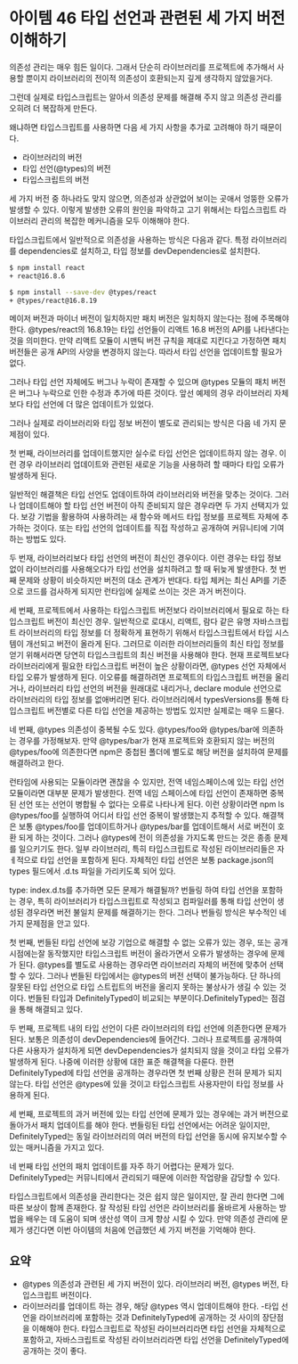 # 아이템 46 타입 선언과 관련된 세 가지 버전 이해하기

의존성 관리는 매우 힘든 일이다. 그래서 단순히 라이브러리를 프로젝트에 추가해서 사용할 뿐이지 라이브러리의 전이적 의존성이 호환되는지 깊게 생각하지 않았을거다.

그런데 실제로 타입스크립트는 알아서 의존성 문제를 해결해 주지 않고 의존성 관리를 오히려 더 복잡하게 만든다.

왜냐하면 타입스크립트를 사용하면 다음 세 가지 사항을 추가로 고려해야 하기 때문이다.
- 라이브러리의 버전
- 타입 선언(@types)의 버전
- 타입스크립트의 버전

세 가지 버전 중 하나라도 맞지 않으면, 의존성과 상관없어 보이는 곳애서 엉뚱한 오류가 발생할 수 있다. 이렇게 발생한 오류의 원인을 파악하고 고기 위해서는 타입스크립트 라이브러리 관리의 복잡한 메커니즘을 모두 이해해야 한다.

타입스크립트에서 일반적으로 의존성을 사용하는 방식은 다음과 같다. 특정 라이브러리를 dependencies로 설치하고, 타입 정보를 devDependencies로 설치한다.

``` bash
$ npm install react
+ react@16.8.6

$ npm install --save-dev @types/react
+ @types/react@16.8.19
```

메이저 버전과 마이너 버전이 일치하지만 패치 버전은 일치하지 않는다는 점에 주목해야 한다. @types/react의 16.8.19는 타입 선언들이 리액트 16.8 버전의 API를 나타낸다는 것을 의미한다. 만약 리액트 모듈이 시맨틱 버전 규칙을 제대로 지킨다고 가정하면 패치 버전들은 공개 API의 사양을 변경하지 않는다. 따라서 타입 선언을 업데이트할 필요가 없다. 

그러나 타입 선언 자체에도 버그나 누락이 존재할 수 있으며 @types 모듈의 패치 버전은 버그나 누락으로 인한 수정과 추가에 따른 것이다. 앞선 예제의 경우 라이브러리 자체보다 타입 선언에 더 많은 업데이트가 있었다.

그러나 실제로 라이브러리와 타입 정보 버전이 별도로 관리되는 방식은 다음 네 가지 문제점이 있다.

첫 번째, 라이브러리를 업데이트했지만 실수로 타입 선언은 업데이트하지 않는 경우. 이런 경우 라이브러리 업데이트와 관련된 새로운 기능을 사용하려 할 때마다 타입 오류가 발생하게 된다.

일반적인 해결책은 타입 선언도 업데이트하여 라이브러리와 버전을 맞추는 것이다. 그러나 업데이트해야 할 타입 선언 버전이 아직 준비되지 않은 경우라면 두 가지 선택지가 있다. 보강 기법을 활용하여 사용하려는 새 함수와 메서드 타입 정보를 프로젝트 자체에 추가하는 것이다. 또는 타입 선언의 업데이트를 직접 작성하고 공개하여 커뮤니티에 기여하는 방법도 있다.

두 번재, 라이브러리보다 타입 선언의 버전이 최신인 경우이다. 이런 경우는 타입 정보 없이 라이브러리를 사용해오다가 타입 선언을 설치하려고 할 때 뒤늦게 발생한다. 첫 번째 문제와 상황이 비슷하지만 버전의 대소 관계가 반대다. 타입 체커는 최신 API를 기준으로 코드를 검사하게 되지만 런타임에 실제로 쓰이는 것은 과거 버전이다.

세 번째, 프로젝트에서 사용하는 타입스크립트 버전보다 라이브러리에서 필요로 하는 타입스크립트 버전이 최신인 경우. 일반적으로 로대시, 리액트, 람다 같은 유명 자바스크립트 라이브러리의 타입 정보를 더 정확하게 표현하기 위해서 타입스크립트에서 타입 시스템이 개선되고 버전이 올라게 된다. 그러므로 이러한 라이브러리들의 최신 타입 정보를 얻기 위해서라면 당연히 타입스크립트의 최신 버전을 사용해야 한다.
현재 프로젝트보다 라이브러리에게 필요한 타입스크립트 버전이 높은 상황이라면, @types 선언 자체에서 타입 오류가 발생하게 된다. 
이오류를 해결하려면 프로젝트의 타입스크립트 버전을 올리거나, 라이브러리 타입 선언의 버전을 원래대로 내리거나, declare module 선언으로 라이브러리의 타입 정보를 없애버리면 된다. 라이브러리에서 typesVersions를 통해 타입스크립트 버전별로 다른 타입 선언을 제공하는 방법도 있지만 실제로는 매우 드물다.

네 번째, @types 의존성이 중복될 수도 있다. @types/foo와 @types/bar에 의존하는 경우를 가정해보자. 만약 @types/bar가 현재 프로젝트와 호환되지 않는 버전의 @types/foo에 의존한다면 npm은 중첩된 폴더에 별도로 해당 버전을 설치하여 문제를 해결하려고 한다.

런타임에 사용되는 모듈이라면 괜찮을 수 있지만, 전역 네임스페이스에 있는 타입 선언 모듈이라면 대부분 문제가 발생한다. 전역 네임 스페이스에 타입 선언이 존재하면 중복된 선언 또는 선언이 병합될 수 없다는 오류로 나타나게 된다. 이런 상황이라면 npm ls @types/foo를 실행하여 어디서 타입 선언 중복이 발생했는지 추적할 수 있다.
해결책은 보통 @types/foo를 업데이트하거나 @types/bar를 업데이트해서 서로 버전이 호환 되게 하는 것이다. 그러나 @types에 전이 의존성을 가지도록 만드는 것은 종종 문제를 일으키기도 한다. 
일부 라이브러리, 특히 타입스크립트로 작성된 라이브러리들은 자ㅔ적으로 타입 선언을 포함하게 된다. 자체적인 타입 선언은 보통 package.json의 types 필드에서 .d.ts 파일을 가리키도록 되어 있다.

type: index.d.ts를 추가하면 모든 문제가 해결될까?
번들링 하여 타입 선언을 포함하는 경우, 특히 라이브러리가 타입스크립트로 작성되고 컴파일러를 통해 타입 선언이 생성된 경우라면 버전 불일치 문제를 해결하기는 한다. 그러나 번들링 방식은 부수적인 네 가지 문제점을 안고 있다.

첫 번째, 번들된 타입 선언에 보강 기업으로 해결할 수 없는 오류가 있는 경우, 또는 공개 시점에는잘 동작했지만 타입스크립트 버전이 올라가면서 오류가 발생하는 경우에 문제가 된다. @types를 별도로 사용하는 경우라면 라이브러리 자체의 버전에 맞추어 선택할 수 있다. 그러나 번들된 타입에서는 @types의 버전 선택이 불가능하다. 단 하나의 잘못된 타입 선언으로 타입 스트립트의 버전을 올리지 못하는 불상사가 생길 수 있는 것이다. 번들된 타입과 DefinitelyTyped이 비교되는 부분이다.DefinitelyTyped는 점검을 통해 해결되고 있다.

두 번째, 프로젝트 내의 타입 선언이 다른 라이브러리의 타입 선언에 의존한다면 문제가 된다. 보통은 의존성이 devDependencies에 들어간다. 그러나 프로젝트를 공개하여 다른 사용자가 설치하게 되면 devDependencies가 설치되지 않을 것이고 타입 오류가 발생하게 된다. 나중에 이러한 상황에 대한 표준 해결책을 다룬다. 한편 DefinitelyTyped에 타입 선언을 공개하는 경우라면 첫 번째 상황은 전혀 문제가 되지 않는다. 타입 선언은 @types에 있을 것이고 타입스크립트 사용자만이 타입 정보를 사용하게 된다.

세 번째, 프로젝트의 과거 버전에 있는 타입 선언에 문제가 있는 경우에는 과거 버전으로 돌아가서 패치 업데이트를 해야 한다. 번들링된 타입 선언에서는 어려운 일이지만, DefinitelyTyped는 동일 라이브러리의 여러 버전의 타입 선언을 동시에 유지보수할 수 있는 매커니즘을 가지고 있다.

네 번째 타입 선언의 패치 업데이트를 자주 하기 어렵다는 문제가 있다. DefinitelyTyped는 커뮤니티에서 관리되기 때문에 이러한 작업량을 감당할 수 있다.

타입스크립트에서 의존성을 관리한다는 것은 쉽지 않은 일이지만, 잘 관리 한다면 그에 따른 보상이 함께 존재한다. 잘 작성된 타입 선언은 라이브러리를 올바르게 사용하는 방법을 배우는 데 도움이 되며 생산성 역이 크게 향상 시킬 수 있다. 만약 의존성 관리에 문제가 생긴다면 이번 아이템의 처음에 언급했던 세 가지 버전을 기억해야 한다.

## 요약
- @types 의존성과 관련된 세 가지 버전이 있다. 라이브러리 버전, @types 버전, 타입스크립트 버전이다.
- 라이브러리를 업데이트 하는 경우, 해당 @types 역시 업데이트해야 한다.
-타입 선언을 라이브러리에 포함하는 것과 DefinitelyTyped에 공개하는 것 사이의 장단점을 이해해야 한다. 타입스크립트로 작성된 라이브러리라면 타입 선언을 자체적으로 포함하고, 자바스크립트로 작성된 라이브러리라면 타입 선언을 DefinitelyTyped에 공개하는 것이 좋다.